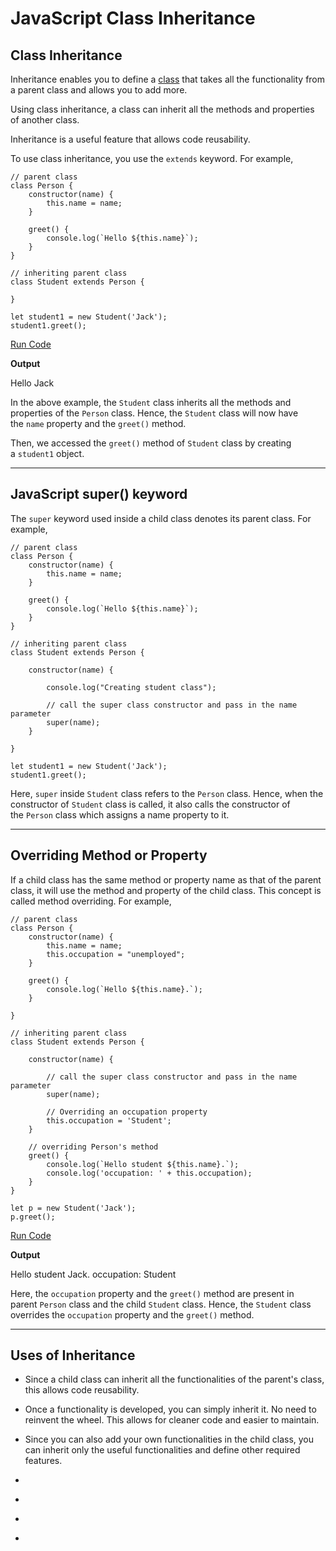 # JavaScript Class Inheritance

## Class Inheritance

Inheritance enables you to define a [class](https://www.programiz.com/javascript/classes) that takes all the functionality from a parent class and allows you to add more.

Using class inheritance, a class can inherit all the methods and properties of another class.

Inheritance is a useful feature that allows code reusability.

To use class inheritance, you use the `extends` keyword. For example,

```
// parent class
class Person { 
    constructor(name) {
        this.name = name;
    }

    greet() {
        console.log(`Hello ${this.name}`);
    }
}

// inheriting parent class
class Student extends Person {

}

let student1 = new Student('Jack');
student1.greet();
```

[Run Code](https://www.programiz.com/javascript/online-compiler)

**Output**

Hello Jack

In the above example, the `Student` class inherits all the methods and properties of the `Person` class. Hence, the `Student` class will now have the `name` property and the `greet()` method.

Then, we accessed the `greet()` method of `Student` class by creating a `student1` object.

---

## JavaScript super() keyword

The `super` keyword used inside a child class denotes its parent class. For example,

```
// parent class
class Person { 
    constructor(name) {
        this.name = name;
    }

    greet() {
        console.log(`Hello ${this.name}`);
    }
}

// inheriting parent class
class Student extends Person {

    constructor(name) {
    
        console.log("Creating student class");
        
        // call the super class constructor and pass in the name parameter
        super(name);
    }

}

let student1 = new Student('Jack');
student1.greet();
```

Here, `super` inside `Student` class refers to the `Person` class. Hence, when the constructor of `Student` class is called, it also calls the constructor of the `Person` class which assigns a name property to it.

---

## Overriding Method or Property

If a child class has the same method or property name as that of the parent class, it will use the method and property of the child class. This concept is called method overriding. For example,

```
// parent class
class Person { 
    constructor(name) {
        this.name = name;
        this.occupation = "unemployed";
    }
    
    greet() {
        console.log(`Hello ${this.name}.`);
    }
 
}

// inheriting parent class
class Student extends Person {

    constructor(name) {
        
        // call the super class constructor and pass in the name parameter
        super(name);
        
        // Overriding an occupation property
        this.occupation = 'Student';
    }
    
    // overriding Person's method
    greet() {
        console.log(`Hello student ${this.name}.`);
        console.log('occupation: ' + this.occupation);
    }
}

let p = new Student('Jack');
p.greet();
```

[Run Code](https://www.programiz.com/javascript/online-compiler)

**Output**

Hello student Jack.
occupation: Student

Here, the `occupation` property and the `greet()` method are present in parent `Person` class and the child `Student` class. Hence, the `Student` class overrides the `occupation` property and the `greet()` method.

---

## Uses of Inheritance

- Since a child class can inherit all the functionalities of the parent's class, this allows code reusability.
- Once a functionality is developed, you can simply inherit it. No need to reinvent the wheel. This allows for cleaner code and easier to maintain.
- Since you can also add your own functionalities in the child class, you can inherit only the useful functionalities and define other required features.

- [](https://www.programiz.com/javascript/inheritance#inheritance)
- [](https://www.programiz.com/javascript/inheritance#super)
- [](https://www.programiz.com/javascript/inheritance#overriding)
- [](https://www.programiz.com/javascript/inheritance#uses)